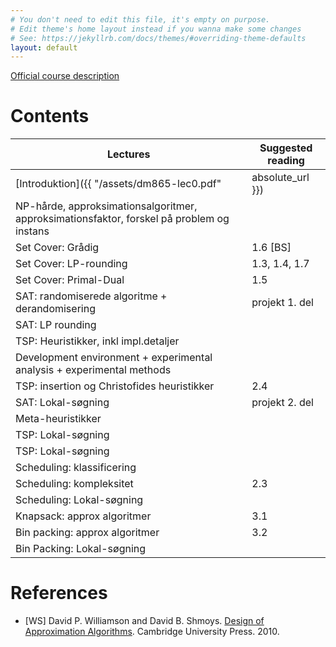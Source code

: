 ```yaml
---
# You don't need to edit this file, it's empty on purpose.
# Edit theme's home layout instead if you wanna make some changes
# See: https://jekyllrb.com/docs/themes/#overriding-theme-defaults
layout: default
---
```



[Official course description](http://natfak.sdu.dk/laeseplan/kursusbeskrivelse.php?kursuskode=DM865&lang=en)


# Contents 

| Lectures  	| Suggested reading   	|
|---	|---	|
|[Introduktion]({{ "/assets/dm865-lec0.pdf" | absolute_url }}) ||
|NP-hårde, approksimationsalgoritmer, approksimationsfaktor, forskel på problem og instans||
|Set Cover: Grådig | 1.6 [BS]|
|Set Cover: LP-rounding| 1.3, 1.4, 1.7|
|Set Cover: Primal-Dual| 1.5|
|SAT: randomiserede algoritme + derandomisering| projekt 1. del |
|SAT: LP rounding||
|TSP: Heuristikker, inkl impl.detaljer||
|Development environment + experimental analysis + experimental methods||
|TSP: insertion og Christofides heuristikker |2.4|
|SAT: Lokal-søgning| projekt 2. del|
|Meta-heuristikker||
|TSP: Lokal-søgning||
|TSP: Lokal-søgning||
|Scheduling: klassificering||
|Scheduling: kompleksitet|2.3|
|Scheduling: Lokal-søgning||
|Knapsack: approx algoritmer|3.1|
|Bin packing: approx algoritmer| 3.2|
|Bin Packing: Lokal-søgning ||




# References 

- [WS] David P. Williamson and David
  B. Shmoys. [Design of Approximation Algorithms](http://www.designofapproxalgs.com/). Cambridge
  University Press. 2010.
